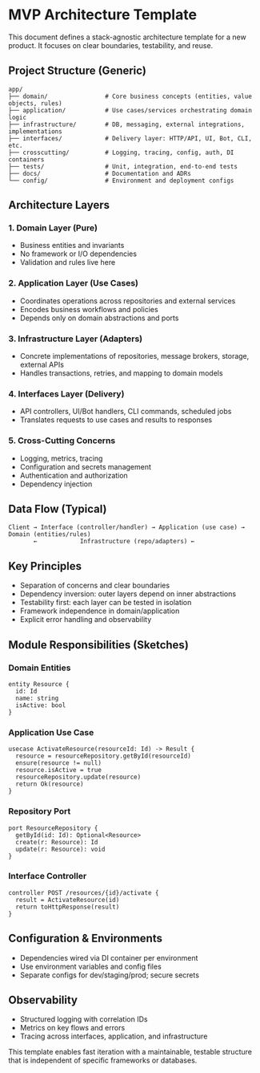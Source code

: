 # MVP Architecture Template

This document defines a stack-agnostic architecture template for a new product. It focuses on clear boundaries, testability, and reuse.

## Project Structure (Generic)

```
app/
├── domain/                # Core business concepts (entities, value objects, rules)
├── application/           # Use cases/services orchestrating domain logic
├── infrastructure/        # DB, messaging, external integrations, implementations
├── interfaces/            # Delivery layer: HTTP/API, UI, Bot, CLI, etc.
├── crosscutting/          # Logging, tracing, config, auth, DI containers
├── tests/                 # Unit, integration, end-to-end tests
├── docs/                  # Documentation and ADRs
└── config/                # Environment and deployment configs
```

## Architecture Layers

### 1. Domain Layer (Pure)
- Business entities and invariants
- No framework or I/O dependencies
- Validation and rules live here

### 2. Application Layer (Use Cases)
- Coordinates operations across repositories and external services
- Encodes business workflows and policies
- Depends only on domain abstractions and ports

### 3. Infrastructure Layer (Adapters)
- Concrete implementations of repositories, message brokers, storage, external APIs
- Handles transactions, retries, and mapping to domain models

### 4. Interfaces Layer (Delivery)
- API controllers, UI/Bot handlers, CLI commands, scheduled jobs
- Translates requests to use cases and results to responses

### 5. Cross-Cutting Concerns
- Logging, metrics, tracing
- Configuration and secrets management
- Authentication and authorization
- Dependency injection

## Data Flow (Typical)

```
Client → Interface (controller/handler) → Application (use case) → Domain (entities/rules)
       ←            Infrastructure (repo/adapters) ←
```

## Key Principles

- Separation of concerns and clear boundaries
- Dependency inversion: outer layers depend on inner abstractions
- Testability first: each layer can be tested in isolation
- Framework independence in domain/application
- Explicit error handling and observability

## Module Responsibilities (Sketches)

### Domain Entities
```pseudo
entity Resource {
  id: Id
  name: string
  isActive: bool
}
```

### Application Use Case
```pseudo
usecase ActivateResource(resourceId: Id) -> Result {
  resource = resourceRepository.getById(resourceId)
  ensure(resource != null)
  resource.isActive = true
  resourceRepository.update(resource)
  return Ok(resource)
}
```

### Repository Port
```pseudo
port ResourceRepository {
  getById(id: Id): Optional<Resource>
  create(r: Resource): Id
  update(r: Resource): void
}
```

### Interface Controller
```pseudo
controller POST /resources/{id}/activate {
  result = ActivateResource(id)
  return toHttpResponse(result)
}
```

## Configuration & Environments

- Dependencies wired via DI container per environment
- Use environment variables and config files
- Separate configs for dev/staging/prod; secure secrets

## Observability

- Structured logging with correlation IDs
- Metrics on key flows and errors
- Tracing across interfaces, application, and infrastructure

This template enables fast iteration with a maintainable, testable structure that is independent of specific frameworks or databases.